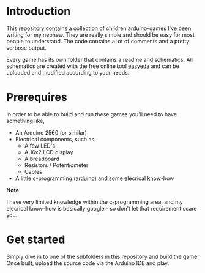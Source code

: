 # Introduction
This repository contains a collection of children arduino-games I've been writing for my nephew.
They are really simple and should be easy for most people to understand. The code contains a lot of comments and a pretty verbose output. 

Every game has its own folder that contains a readme and schematics. All schematics are created with the free online tool [easyeda](https://easyeda.com/editor) and can be uploaded and modified according to your needs. 

# Prerequires
In order to be able to build and run these games you'll need to have something like,
- An Arduino 2560 (or similar)
- Electrical components, such as 
  - A few LED's 
  - A 16x2 LCD display
  - A breadboard
  - Resistors / Potentiometer
  - Cables 
- A little c-programming (arduino) and some elecrical know-how

**Note**

I have very limited knowledge within the c-programming area, and my elecrical know-how is basically google - so don't let that requirement scare you. 

# Get started
Simply dive in to one of the subfolders in this repository and build the game. 
Once built, upload the source code via the Arduino IDE and play.
